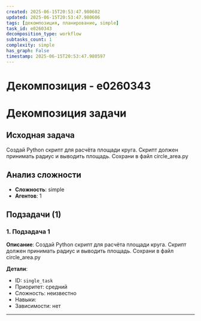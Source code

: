 ```yaml
---
created: 2025-06-15T20:53:47.980602
updated: 2025-06-15T20:53:47.980606
tags: [декомпозиция, планирование, simple]
task_id: e0260343
decomposition_type: workflow
subtasks_count: 1
complexity: simple
has_graph: False
timestamp: 2025-06-15T20:53:47.980597
---
```


# Декомпозиция - e0260343

# Декомпозиция задачи

## Исходная задача
Создай Python скрипт для расчёта площади круга. Скрипт должен принимать радиус и выводить площадь. Сохрани в файл circle_area.py

## Анализ сложности
- **Сложность**: simple
- **Агентов**: 1

## Подзадачи (1)

### 1. Подзадача 1

**Описание**: Создай Python скрипт для расчёта площади круга. Скрипт должен принимать радиус и выводить площадь. Сохрани в файл circle_area.py

**Детали**:
- ID: `single_task`
- Приоритет: средний
- Сложность: неизвестно
- Навыки: 
- Зависимости: нет

---

